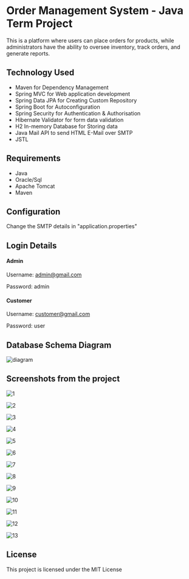 # Order Management System - Java Term Project

This is a platform where users can place orders for products, while administrators have the ability to oversee inventory, track orders, and generate reports.

## Technology Used
-   Maven for Dependency Management
-   Spring MVC for Web application development
-   Spring Data JPA for Creating Custom Repository
-   Spring Boot for Autoconfiguration
-   Spring Security for Authentication & Authorisation
-   Hibernate Validator for form data validation
-   H2 In-memory Database for Storing data
-   Java Mail API to send HTML E-Mail over SMTP
-   JSTL

## Requirements
-   Java
-   Oracle/Sql
-   Apache Tomcat
-   Maven

## Configuration
Change the SMTP details in "application.properties"

## Login Details

#### Admin
Username: admin@gmail.com

Password: admin

#### Customer
Username: customer@gmail.com

Password: user

## Database Schema Diagram

![diagram](https://github.com/IlkerDEMIR-s/OrderManagementSystem_Java_Term_Project/assets/115078996/0b2280cf-f382-495d-9490-110665f9c5a0)

## Screenshots from the project

![1](https://github.com/IlkerDEMIR-s/OrderManagementSystem_Java_Term_Project/assets/115078996/92164648-eeb8-4dd5-ab75-a00f2874ad7d)

![2](https://github.com/IlkerDEMIR-s/OrderManagementSystem_Java_Term_Project/assets/115078996/acd0199b-b103-49aa-bdd9-f120383c5b83)

![3](https://github.com/IlkerDEMIR-s/OrderManagementSystem_Java_Term_Project/assets/115078996/ba44275b-c6f0-424c-b8db-73cf267ca554)

![4](https://github.com/IlkerDEMIR-s/OrderManagementSystem_Java_Term_Project/assets/115078996/ac4cd4b7-12d1-49ee-8ba0-33ccbffbc215)

![5](https://github.com/IlkerDEMIR-s/OrderManagementSystem_Java_Term_Project/assets/115078996/be6d3f24-59d6-487c-8c39-8eef271c0814)

![6](https://github.com/IlkerDEMIR-s/OrderManagementSystem_Java_Term_Project/assets/115078996/08d911aa-a71e-459d-94c3-f47dffd2edb8)

![7](https://github.com/IlkerDEMIR-s/OrderManagementSystem_Java_Term_Project/assets/115078996/620da00f-0c15-42c1-94d2-0d0ace644d99)

![8](https://github.com/IlkerDEMIR-s/OrderManagementSystem_Java_Term_Project/assets/115078996/3c95ba71-0469-4de4-94cc-097dc0af7a06)

![9](https://github.com/IlkerDEMIR-s/OrderManagementSystem_Java_Term_Project/assets/115078996/57ff0254-94f9-4b15-af37-8d0d943a6f2b)

![10](https://github.com/IlkerDEMIR-s/OrderManagementSystem_Java_Term_Project/assets/115078996/4f1759af-d000-478e-9710-612da017bd2b)

![11](https://github.com/IlkerDEMIR-s/OrderManagementSystem_Java_Term_Project/assets/115078996/2efa1cb1-288b-409c-8395-ae66f21df2b8)

![12](https://github.com/IlkerDEMIR-s/OrderManagementSystem_Java_Term_Project/assets/115078996/8627299d-ceb9-43a2-a230-896cd7fe245c)

![13](https://github.com/IlkerDEMIR-s/OrderManagementSystem_Java_Term_Project/assets/115078996/71b1c921-ab94-48b1-b063-7c520ed094d8)


## License

This project is licensed under the MIT License
